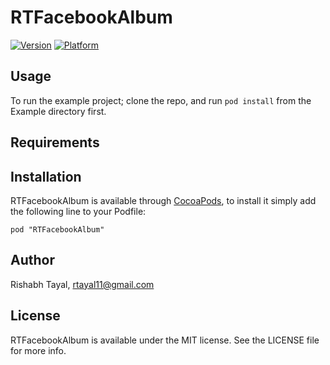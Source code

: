 # RTFacebookAlbum

[![Version](http://cocoapod-badges.herokuapp.com/v/RTFacebookAlbum/badge.png)](http://cocoadocs.org/docsets/RTFacebookAlbum)
[![Platform](http://cocoapod-badges.herokuapp.com/p/RTFacebookAlbum/badge.png)](http://cocoadocs.org/docsets/RTFacebookAlbum)

## Usage



To run the example project; clone the repo, and run `pod install` from the Example directory first.

## Requirements

## Installation

RTFacebookAlbum is available through [CocoaPods](http://cocoapods.org), to install
it simply add the following line to your Podfile:

    pod "RTFacebookAlbum"

## Author

Rishabh Tayal, rtayal11@gmail.com

## License

RTFacebookAlbum is available under the MIT license. See the LICENSE file for more info.

